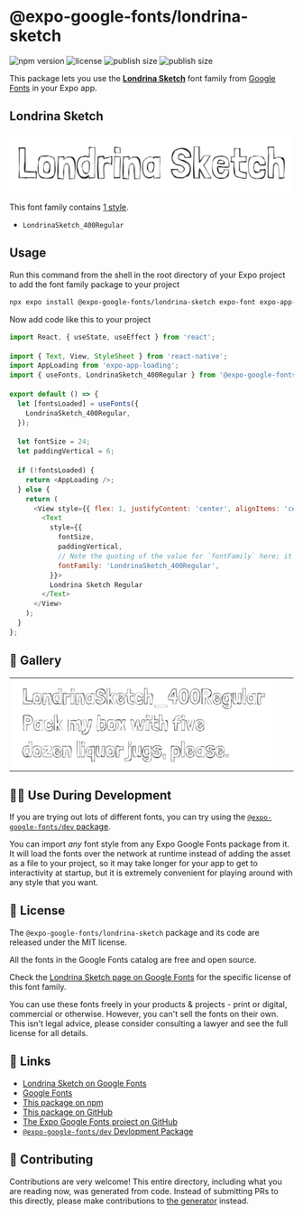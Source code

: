 # @expo-google-fonts/londrina-sketch

![npm version](https://flat.badgen.net/npm/v/@expo-google-fonts/londrina-sketch)
![license](https://flat.badgen.net/github/license/expo/google-fonts)
![publish size](https://flat.badgen.net/packagephobia/install/@expo-google-fonts/londrina-sketch)
![publish size](https://flat.badgen.net/packagephobia/publish/@expo-google-fonts/londrina-sketch)

This package lets you use the [**Londrina Sketch**](https://fonts.google.com/specimen/Londrina+Sketch) font family from [Google Fonts](https://fonts.google.com/) in your Expo app.

## Londrina Sketch

![Londrina Sketch](./font-family.png)

This font family contains [1 style](#-gallery).

- `LondrinaSketch_400Regular`

## Usage

Run this command from the shell in the root directory of your Expo project to add the font family package to your project
```sh
npx expo install @expo-google-fonts/londrina-sketch expo-font expo-app-loading
```

Now add code like this to your project
```js
import React, { useState, useEffect } from 'react';

import { Text, View, StyleSheet } from 'react-native';
import AppLoading from 'expo-app-loading';
import { useFonts, LondrinaSketch_400Regular } from '@expo-google-fonts/londrina-sketch';

export default () => {
  let [fontsLoaded] = useFonts({
    LondrinaSketch_400Regular,
  });

  let fontSize = 24;
  let paddingVertical = 6;

  if (!fontsLoaded) {
    return <AppLoading />;
  } else {
    return (
      <View style={{ flex: 1, justifyContent: 'center', alignItems: 'center' }}>
        <Text
          style={{
            fontSize,
            paddingVertical,
            // Note the quoting of the value for `fontFamily` here; it expects a string!
            fontFamily: 'LondrinaSketch_400Regular',
          }}>
          Londrina Sketch Regular
        </Text>
      </View>
    );
  }
};

```

## 🔡 Gallery


||||
|-|-|-|
|![LondrinaSketch_400Regular](./LondrinaSketch_400Regular.ttf.png)||||


## 👩‍💻 Use During Development

If you are trying out lots of different fonts, you can try using the [`@expo-google-fonts/dev` package](https://github.com/expo/google-fonts/tree/master/font-packages/dev#readme).

You can import *any* font style from any Expo Google Fonts package from it. It will load the fonts
over the network at runtime instead of adding the asset as a file to your project, so it may take longer
for your app to get to interactivity at startup, but it is extremely convenient
for playing around with any style that you want.

## 📖 License

The `@expo-google-fonts/londrina-sketch` package and its code are released under the MIT license.

All the fonts in the Google Fonts catalog are free and open source.

Check the [Londrina Sketch page on Google Fonts](https://fonts.google.com/specimen/Londrina+Sketch) for the specific license of this font family.

You can use these fonts freely in your products & projects - print or digital, commercial or otherwise. However, you can't sell the fonts on their own. This isn't legal advice, please consider consulting a lawyer and see the full license for all details.

## 🔗 Links

- [Londrina Sketch on Google Fonts](https://fonts.google.com/specimen/Londrina+Sketch)
- [Google Fonts](https://fonts.google.com/)
- [This package on npm](https://www.npmjs.com/package/@expo-google-fonts/londrina-sketch)
- [This package on GitHub](https://github.com/expo/google-fonts/tree/master/font-packages/londrina-sketch)
- [The Expo Google Fonts project on GitHub](https://github.com/expo/google-fonts)
- [`@expo-google-fonts/dev` Devlopment Package](https://github.com/expo/google-fonts/tree/master/font-packages/dev)

## 🤝 Contributing

Contributions are very welcome! This entire directory, including what you are reading now, was generated from code. Instead of submitting PRs to this directly, please make contributions to [the generator](https://github.com/expo/google-fonts/tree/master/packages/generator) instead.
